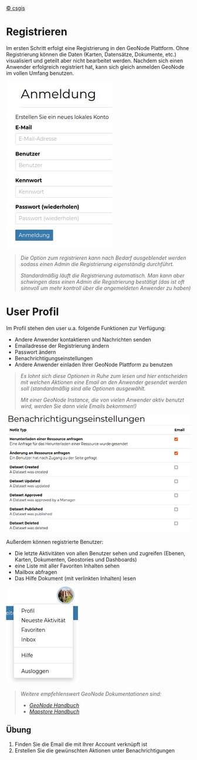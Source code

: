 <!-- the Menu -->
<link rel="stylesheet" media="all" href="../styles.css" />
<div id="logo"><a href="https://csgis.de">© csgis</a></div>
<div id="menu"></div>
<div id="jumpMenu"></div>
<script src="../menu.js"></script>
<script src="../jumpmenu.js"></script>
<!-- the Menu -->

# Registrieren

Im ersten Schritt erfolgt eine Registrierung in den GeoNode Plattform. Ohne Registrierung können die Daten (Karten, Datensätze, Dokumente, etc.) visualisiert und geteilt aber nicht bearbeitet werden.
Nachdem sich einen Anwender erfolgreich registriert hat, kann sich gleich anmelden GeoNode im vollen Umfang benutzen.

![image2](images/image2.png)

>*Die Option zum registrieren kann nach Bedarf ausgeblendet werden sodass einen Admin die Registrierung eigenständig durchführt.*
>
>*Standardmäßig läuft die Registrierung automatisch. Man kann aber schwingen dass einen Admin die Registrierung bestätigt (das ist oft sinnvoll um mehr 	kontroll über die angemeldeten Anwender zu haben)*

# User Profil

Im Profil stehen den user u.a. folgende Funktionen zur Verfügung:

- Andere Anwender kontaktieren und Nachrichten senden
- Emailadresse der Registrierung ändern
- Passwort ändern
- Benachrichtigungseinstellungen
- Andere Anwender einladen Ihrer GeoNode Plattform zu benutzen


>*Es lohnt sich diese Optionen in Ruhe zum lesen und hier entscheiden mit welchen Aktionen eine Email an den Anwender gesendet werden soll (standardmäßig sind 	alle Optionen ausgewählt.*
>
>*Mit einer GeoNode Instance, die von vielen Anwender aktiv benutzt wird, werden Sie dann viele Emails bekommen!)*

![Benachrichtigungen](images/image4.png)

Außerdem können registrierte Benutzer:

- Die letzte Aktivitäten von allen Benutzer sehen und zugreifen (Ebenen, Karten, Dokumenten, Geostories und Dashboards)
- eine Liste mit aller Favoriten Inhalten sehen
- Mailbox abfragen
- Das Hilfe Dokument (mit verlinkten Inhalten) lesen

![image5](images/image5.png)

> *Weitere empfehlenswert GeoNode Dokumentationen sind:*
> - *[GeoNode Handbuch](https://docs.geonode.org/en/master/usage/index.html)*
> - *[Mapstore Handbuch](https://mapstore.readthedocs.io/en/latest/user-guide/home-page/)*

## Übung

1. Finden Sie die Email die mit Ihrer Account verknüpft ist
1. Erstellen Sie die gewünschten Aktionen unter Benachrichtigungen
